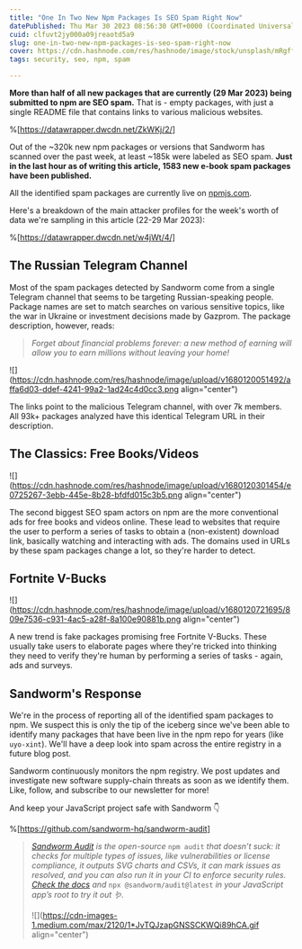```yaml
---
title: "One In Two New Npm Packages Is SEO Spam Right Now"
datePublished: Thu Mar 30 2023 08:56:30 GMT+0000 (Coordinated Universal Time)
cuid: clfuvt2jy000a09jreaotd5a9
slug: one-in-two-new-npm-packages-is-seo-spam-right-now
cover: https://cdn.hashnode.com/res/hashnode/image/stock/unsplash/mRgffV3Hc6c/upload/e661bbe452eb98b4b8aedec8fb752469.jpeg
tags: security, seo, npm, spam

---
```


**More than half of all new packages that are currently (29 Mar 2023) being submitted to npm are SEO spam.** That is - empty packages, with just a single README file that contains links to various malicious websites.

%[https://datawrapper.dwcdn.net/ZkWKj/2/] 

Out of the ~320k new npm packages or versions that Sandworm has scanned over the past week, at least ~185k were labeled as SEO spam. **Just in the last hour as of writing this article, 1583 new e-book spam packages have been published.**

All the identified spam packages are currently live on [npmjs.com](https://www.npmjs.com/).

Here's a breakdown of the main attacker profiles for the week's worth of data we're sampling in this article (22-29 Mar 2023):

%[https://datawrapper.dwcdn.net/w4jWt/4/] 

## The Russian Telegram Channel

Most of the spam packages detected by Sandworm come from a single Telegram channel that seems to be targeting Russian-speaking people. Package names are set to match searches on various sensitive topics, like the war in Ukraine or investment decisions made by Gazprom. The package description, however, reads:

> *Forget about financial problems forever: a new method of earning will allow you to earn millions without leaving your home!*

![](https://cdn.hashnode.com/res/hashnode/image/upload/v1680120051492/affa6d03-ddef-4241-99a2-1ad24c4d0cc3.png align="center")

The links point to the malicious Telegram channel, with over 7k members. All 93k+ packages analyzed have this identical Telegram URL in their description.

## The Classics: Free Books/Videos

![](https://cdn.hashnode.com/res/hashnode/image/upload/v1680120301454/e0725267-3ebb-445e-8b28-bfdfd015c3b5.png align="center")

The second biggest SEO spam actors on npm are the more conventional ads for free books and videos online. These lead to websites that require the user to perform a series of tasks to obtain a (non-existent) download link, basically watching and interacting with ads. The domains used in URLs by these spam packages change a lot, so they're harder to detect.

## Fortnite V-Bucks

![](https://cdn.hashnode.com/res/hashnode/image/upload/v1680120721695/809e7536-c931-4ac5-a28f-8a100e90881b.png align="center")

A new trend is fake packages promising free Fortnite V-Bucks. These usually take users to elaborate pages where they're tricked into thinking they need to verify they're human by performing a series of tasks - again, ads and surveys.

## Sandworm's Response

We're in the process of reporting all of the identified spam packages to npm. We suspect this is only the tip of the iceberg since we've been able to identify many packages that have been live in the npm repo for years (like `uyo-xint`). We'll have a deep look into spam across the entire registry in a future blog post.

Sandworm continuously monitors the npm registry. We post updates and investigate new software supply-chain threats as soon as we identify them. Like, follow, and subscribe to our newsletter for more!

And keep your JavaScript project safe with Sandworm 👇

%[https://github.com/sandworm-hq/sandworm-audit] 

> [*Sandworm Audit*](https://github.com/sandworm-hq/sandworm-audit) *is the open-source* `npm audit` *that doesn’t suck: it checks for multiple types of issues, like vulnerabilities or license compliance, it outputs SVG charts and CSVs, it can mark issues as resolved, and you can also run it in your CI to enforce security rules.* [*Check the docs*](https://docs.sandworm.dev/) *and* `npx @sandworm/audit@latest` *in your JavaScript app’s root to try it out 🪱.*
> 
> ![](https://cdn-images-1.medium.com/max/2120/1*JvTQJzapGNSSCKWQi89hCA.gif align="center")